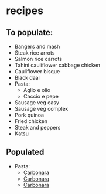 # recipes


## To populate:
- Bangers and mash
- Steak rice arrots
- Salmon rice carrots
- Tahini cauliflower cabbage chicken
- Cauliflower bisque
- Black daal
- Pasta:
    - Aglio e olio
    - Caccio e pepe
- Sausage veg easy
- Sausage veg complex
- Pork quinoa
- Fried chicken
- Steak and peppers
- Katsu

## Populated
- Pasta:
    - [Carbonara](./recipes/carbonara)
    - [Carbonara](/recipes/recipes/carbonara)
    - [Carbonara](https://trackness.github.io/recipes/recipes/carbonara)
